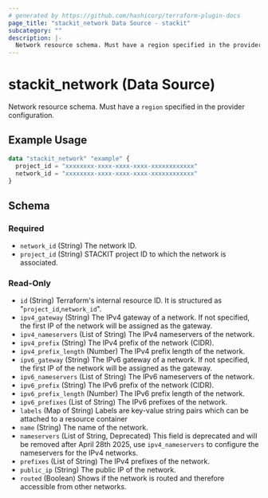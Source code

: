 ```yaml
---
# generated by https://github.com/hashicorp/terraform-plugin-docs
page_title: "stackit_network Data Source - stackit"
subcategory: ""
description: |-
  Network resource schema. Must have a region specified in the provider configuration.
---
```


# stackit_network (Data Source)

Network resource schema. Must have a `region` specified in the provider configuration.

## Example Usage

```terraform
data "stackit_network" "example" {
  project_id = "xxxxxxxx-xxxx-xxxx-xxxx-xxxxxxxxxxxx"
  network_id = "xxxxxxxx-xxxx-xxxx-xxxx-xxxxxxxxxxxx"
}
```

<!-- schema generated by tfplugindocs -->
## Schema

### Required

- `network_id` (String) The network ID.
- `project_id` (String) STACKIT project ID to which the network is associated.

### Read-Only

- `id` (String) Terraform's internal resource ID. It is structured as "`project_id`,`network_id`".
- `ipv4_gateway` (String) The IPv4 gateway of a network. If not specified, the first IP of the network will be assigned as the gateway.
- `ipv4_nameservers` (List of String) The IPv4 nameservers of the network.
- `ipv4_prefix` (String) The IPv4 prefix of the network (CIDR).
- `ipv4_prefix_length` (Number) The IPv4 prefix length of the network.
- `ipv6_gateway` (String) The IPv6 gateway of a network. If not specified, the first IP of the network will be assigned as the gateway.
- `ipv6_nameservers` (List of String) The IPv6 nameservers of the network.
- `ipv6_prefix` (String) The IPv6 prefix of the network (CIDR).
- `ipv6_prefix_length` (Number) The IPv6 prefix length of the network.
- `ipv6_prefixes` (List of String) The IPv6 prefixes of the network.
- `labels` (Map of String) Labels are key-value string pairs which can be attached to a resource container
- `name` (String) The name of the network.
- `nameservers` (List of String, Deprecated) This field is deprecated and will be removed after April 28th 2025, use `ipv4_nameservers` to configure the nameservers for the IPv4 networks.
- `prefixes` (List of String) The IPv4 prefixes of the network.
- `public_ip` (String) The public IP of the network.
- `routed` (Boolean) Shows if the network is routed and therefore accessible from other networks.
